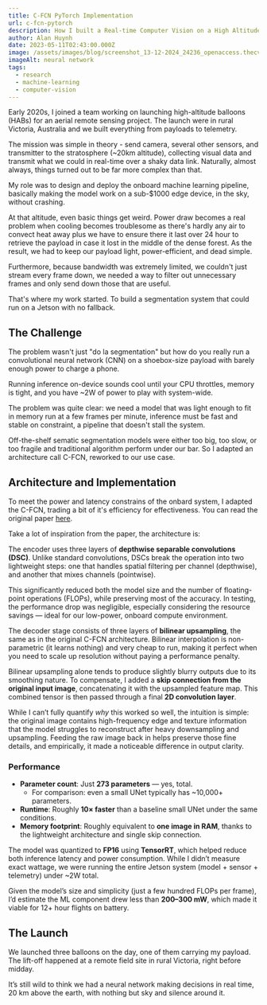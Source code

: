 ```yaml
---
title: C-FCN PyTorch Implementation
url: c-fcn-pytorch
description: How I built a Real-time Computer Vision on a High Altitude Edge Device
author: Alan Huynh
date: 2023-05-11T02:43:00.000Z
image: /assets/images/blog/screenshot_13-12-2024_24236_openaccess.thecvf.com.jpeg
imageAlt: neural network
tags:
  - research
  - machine-learning
  - computer-vision
---
```

Early 2020s, I joined a team working on launching high-altitude balloons (HABs) for an aerial remote sensing project. The launch were in rural Victoria, Australia and we built everything from payloads to telemetry. 

The mission was simple in theory - send camera, several other sensors, and transmitter to the stratosphere (~20km altitude), collecting visual data and transmit what we could in real-time over a shaky data link. Naturally, almost always, things turned out to be far more complex than that.

My role was to design and deploy the onboard machine learning pipeline, basically making the model work on a sub-$1000 edge device, in the sky, without crashing.

At that altitude, even basic things get weird. Power draw becomes a real problem when cooling becomes troublesome as there's hardly any air to convect heat away plus we have to ensure there it last over 24 hour to retrieve the payload in case it lost in the middle of the dense forest. As the result, we had to keep our payload light, power-efficient, and dead simple.

Furthermore, because bandwidth was extremely limited, we couldn't just stream every frame down, we needed a way to filter out unnecessary frames and only send down those that are useful.

That's where my work started. To build a segmentation system that could run on a Jetson with no fallback.

## The Challenge

The problem wasn't just "do la segmentation" but how do you really run a convolutional neural network (CNN) on a shoebox-size payload with barely enough power to charge a phone.

Running inference on-device sounds cool until your CPU throttles, memory is tight, and you have ~2W of power to play with system-wide.

The problem was quite clear: we need a model that was light enough to fit in memory run at a few frames per minute, inference must be fast and stable on constraint, a pipeline that doesn't stall the system.

Off-the-shelf sematic segmentation models were either too big, too slow, or too fragile and traditional algorithm perform under our bar. So I adapted an architecture call C-FCN, reworked to our use case.

## Architecture and Implementation

To meet the power and latency constrains of the onbard system, I adapted the C-FCN, trading a bit of it's efficiency for effectiveness. You can read the original paper [here](https://openaccess.thecvf.com/content_ICCVW_2019/papers/LPCV/Bahl_Low-Power_Neural_Networks_for_Semantic_Segmentation_of_Satellite_Images_ICCVW_2019_paper.pdf).

Take a lot of inspiration from the paper, the architecture is:

The encoder uses three layers of **depthwise separable convolutions (DSC)**. Unlike standard convolutions, DSCs break the operation into two lightweight steps: one that handles spatial filtering per channel (depthwise), and another that mixes channels (pointwise).

This significantly reduced both the model size and the number of floating-point operations (FLOPs), while preserving most of the accuracy. In testing, the performance drop was negligible, especially considering the resource savings — ideal for our low-power, onboard compute environment.


The decoder stage consists of three layers of **bilinear upsampling**, the same as in the original C-FCN architecture. Bilinear interpolation is non-parametric (it learns nothing) and very cheap to run, making it perfect when you need to scale up resolution without paying a performance penalty.

Bilinear upsampling alone tends to produce slightly blurry outputs due to its smoothing nature. To compensate, I added a **skip connection from the original input image**, concatenating it with the upsampled feature map. This combined tensor is then passed through a final **2D convolution layer**.

While I can’t fully quantify *why* this worked so well, the intuition is simple: the original image contains high-frequency edge and texture information that the model struggles to reconstruct after heavy downsampling and upsampling. Feeding the raw image back in helps preserve those fine details, and empirically, it made a noticeable difference in output clarity.

### Performance

- **Parameter count**: Just **273 parameters** — yes, total.
  - For comparison: even a small UNet typically has ~10,000+ parameters.
- **Runtime**: Roughly **10× faster** than a baseline small UNet under the same conditions.
- **Memory footprint**: Roughly equivalent to **one image in RAM**, thanks to the lightweight architecture and single skip connection.

The model was quantized to **FP16** using **TensorRT**, which helped reduce both inference latency and power consumption. While I didn’t measure exact wattage, we were running the entire Jetson system (model + sensor + telemetry) under ~2W total.

Given the model’s size and simplicity (just a few hundred FLOPs per frame), I’d estimate the ML component drew less than **200–300 mW**, which made it viable for 12+ hour flights on battery.

## The Launch

We launched three balloons on the day, one of them carrying my payload. The lift-off happened at a remote field site in rural Victoria, right before midday.

It’s still wild to think we had a neural network making decisions in real time, 20 km above the earth, with nothing but sky and silence around it.
